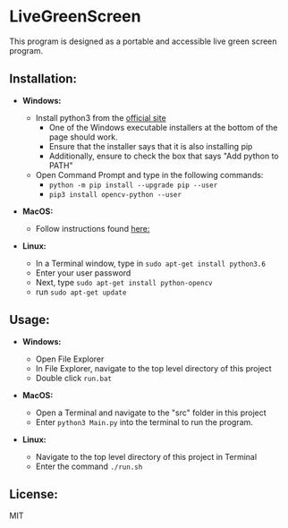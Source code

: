 # LiveGreenScreen
This program is designed as a portable and accessible live green screen program.

## Installation:

- **Windows:**
  * Install python3 from the [official site](https://www.python.org/downloads/release/python-380/)
    * One of the Windows executable installers at the bottom of the page should work.
    * Ensure that the installer says that it is also installing pip
    * Additionally, ensure to check the box that says "Add python to PATH"
  * Open Command Prompt and type in the following commands:
    * `python -m pip install --upgrade pip --user`
    * `pip3 install opencv-python --user`

- **MacOS:**
  * Follow instructions found [here:](https://www.pyimagesearch.com/2018/08/17/install-opencv-4-on-macos/)

- **Linux:**
  * In a Terminal window, type in `sudo apt-get install python3.6`
  * Enter your user password
  * Next, type `sudo apt-get install python-opencv`
  * run `sudo apt-get update`


## Usage:
- **Windows:**
  - Open File Explorer
  - In File Explorer, navigate to the top level directory of this project
  - Double click `run.bat`

- **MacOS:**
  - Open a Terminal and navigate to the "src" folder in this project
  - Enter `python3 Main.py` into the terminal to run the program.

- **Linux:**
  - Navigate to the top level directory of this project in Terminal
  - Enter the command `./run.sh`

## License:
MIT

